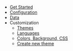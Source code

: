 <!-- docs/_sidebar.md -->

* [Get Started](getting-started.md)
* [Configuration](config.md)
* [Data](data.md)
* Customization
  * [Themes](customization/themes.md)
  * [Languages](customization/languages.md)
  * [Colors, Background, CSS](customization/css.md)
  * [Create new theme](customization/new-theme.md)